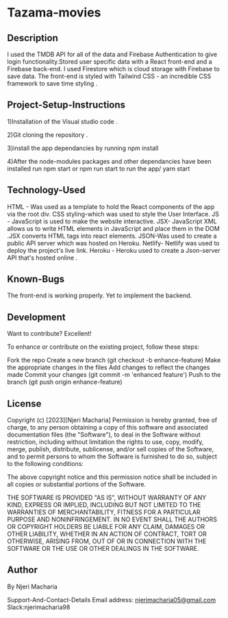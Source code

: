 # Tazama-movies
## Description
I used the TMDB API for all of the data and Firebase Authentication to give login functionality.Stored user specific data with a React front-end and a Firebase back-end. I used Firestore which is cloud storage with Firebase to save data. The front-end is styled with Tailwind CSS - an incredible CSS framework to save time styling .

## Project-Setup-Instructions
1)Installation of the Visual studio code .

2)Git cloning the repository .

3)install the app dependancies by running npm install

4)After the node-modules packages and other dependancies have been installed run npm start or npm run start to run the app/ yarn start

## Technology-Used
HTML - Was used as a template to hold the React components of the app via the root div. CSS styling-which was used to style the User Interface. JS - JavaScript is used to make the website interactive. JSX- JavaScript XML allows us to write HTML elements in JavaScript and place them in the DOM .JSX converts HTML tags into react elements. JSON-Was used to create a public API server which was hosted on Heroku. Netlify- Netlify was used to deploy the project's live link. Heroku - Heroku used to create a Json-server API that's hosted online .

## Known-Bugs
The front-end is working properly. Yet to implement the backend.

## Development
Want to contribute? Excellent!

To enhance or contribute on the existing project, follow these steps:

Fork the repo Create a new branch (git checkout -b enhance-feature) Make the appropriate changes in the files Add changes to reflect the changes made Commit your changes (git commit -m 'enhanced feature') Push to the branch (git push origin enhance-feature)

## License
Copyright (c) [2023][Njeri Macharia] Permission is hereby granted, free of charge, to any person obtaining a copy of this software and associated documentation files (the "Software"), to deal in the Software without restriction, including without limitation the rights to use, copy, modify, merge, publish, distribute, sublicense, and/or sell copies of the Software, and to permit persons to whom the Software is furnished to do so, subject to the following conditions:

The above copyright notice and this permission notice shall be included in all copies or substantial portions of the Software.

THE SOFTWARE IS PROVIDED "AS IS", WITHOUT WARRANTY OF ANY KIND, EXPRESS OR IMPLIED, INCLUDING BUT NOT LIMITED TO THE WARRANTIES OF MERCHANTABILITY, FITNESS FOR A PARTICULAR PURPOSE AND NONINFRINGEMENT. IN NO EVENT SHALL THE AUTHORS OR COPYRIGHT HOLDERS BE LIABLE FOR ANY CLAIM, DAMAGES OR OTHER LIABILITY, WHETHER IN AN ACTION OF CONTRACT, TORT OR OTHERWISE, ARISING FROM, OUT OF OR IN CONNECTION WITH THE SOFTWARE OR THE USE OR OTHER DEALINGS IN THE SOFTWARE.

## Author
By Njeri Macharia

Support-And-Contact-Details
Email address: njerimacharia05@gmail.com Slack:njerimacharia98